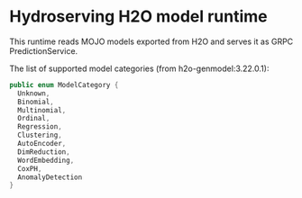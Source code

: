 # Hydroserving H2O model runtime

This runtime reads MOJO models exported from H2O and serves it
as GRPC PredictionService.

The list of supported model categories (from h2o-genmodel:3.22.0.1): 
```java
public enum ModelCategory {
  Unknown,
  Binomial,
  Multinomial,
  Ordinal,
  Regression,
  Clustering,
  AutoEncoder,
  DimReduction,
  WordEmbedding,
  CoxPH,
  AnomalyDetection
}
```